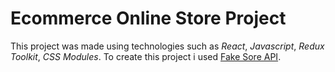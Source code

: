 # Ecommerce Online Store Project

This project was made using technologies such as *React*, _Javascript_, _Redux Toolkit_, _CSS Modules_. To create this project i used [Fake Sore API](https://fakestoreapi.com/).
